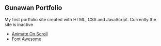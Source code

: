 ## Gunawan Portfolio

My first portfolio site created with HTML, CSS and JavaScript. Currently the site is inactive

- [Animate On Scroll](https://github.com/michalsnik/aos)
- [Font Awesome](https://fontawesome.com)
